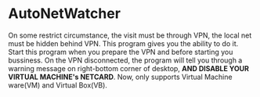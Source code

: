 # AutoNetWatcher
On some restrict circumstance, the visit must be through VPN, the local net must be hidden behind VPN. This program gives you the ability to do it. Start this program when you prepare the VPN and before starting you bussiness. On the VPN disconnected, the program will tell you through a warning message on right-bottom corner of desktop, **AND DISABLE YOUR VIRTUAL MACHINE's NETCARD**. Now, only supports Virtual Machine ware(VM) and Virtual Box(VB).
